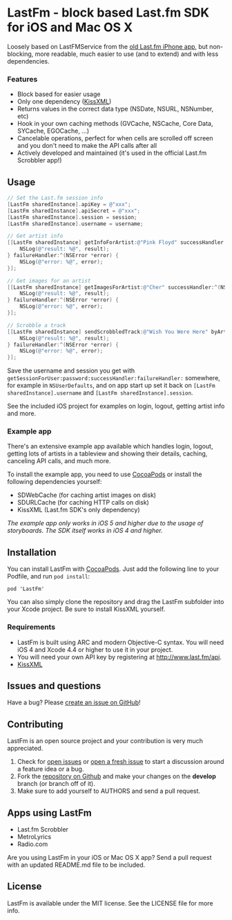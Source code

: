# LastFm - block based Last.fm SDK for iOS and Mac OS X

Loosely based on LastFMService from the [old Last.fm iPhone app](https://github.com/lastfm/lastfm-iphone/blob/master/Classes/LastFMService.m), but non-blocking, more readable, much easier to use (and to extend) and with less dependencies.

### Features
- Block based for easier usage
- Only one dependency ([KissXML](https://github.com/robbiehanson/KissXML))
- Returns values in the correct data type (NSDate, NSURL, NSNumber, etc)
- Hook in your own caching methods (GVCache, NSCache, Core Data, SYCache, EGOCache, ...)
- Cancelable operations, perfect for when cells are scrolled off screen and you don't need to make the API calls after all
- Actively developed and maintained (it's used in the official Last.fm Scrobbler app!)

## Usage
```objective-c
// Set the Last.fm session info
[LastFm sharedInstance].apiKey = @"xxx";
[LastFm sharedInstance].apiSecret = @"xxx";
[LastFm sharedInstance].session = session;
[LastFm sharedInstance].username = username;

// Get artist info
[[LastFm sharedInstance] getInfoForArtist:@"Pink Floyd" successHandler:^(NSDictionary *result) {
    NSLog(@"result: %@", result);
} failureHandler:^(NSError *error) {
    NSLog(@"error: %@", error);
}];

// Get images for an artist
[[LastFm sharedInstance] getImagesForArtist:@"Cher" successHandler:^(NSArray *result) {
    NSLog(@"result: %@", result);
} failureHandler:^(NSError *error) {
    NSLog(@"error: %@", error);
}];

// Scrobble a track
[[LastFm sharedInstance] sendScrobbledTrack:@"Wish You Were Here" byArtist:@"Pink Floyd" onAlbum:@"Wish You Were Here" withDuration:534 atTimestamp:(int)[[NSDate date] timeIntervalSince1970] successHandler:^(NSDictionary *result) {
    NSLog(@"result: %@", result);
} failureHandler:^(NSError *error) {
    NSLog(@"error: %@", error);
}];
```

Save the username and session you get with `getSessionForUser:password:successHandler:failureHandler:` somewhere, for example in `NSUserDefaults`, and on app start up set it back on `[LastFm sharedInstance].username` and `[LastFm sharedInstance].session`.

See the included iOS project for examples on login, logout, getting artist info and more.


### Example app
There's an extensive example app available which handles login, logout, getting lots of artists in a tableview and showing their details, caching, canceling API calls, and much more.

To install the example app, you need to use [CocoaPods](http://cocoapods.org) or install the following dependencies yourself:

* SDWebCache (for caching artist images on disk)
* SDURLCache (for caching HTTP calls on disk)
* KissXML (Last.fm SDK's only dependency)

_The example app only works in iOS 5 and higher due to the usage of storyboards. The SDK itself works in iOS 4 and higher._


## Installation
You can install LastFm with [CocoaPods](http://cocoapods.org). Just add the following line to your Podfile, and run `pod install`:

    pod 'LastFm'

You can also simply clone the repository and drag the LastFm subfolder into your Xcode project. Be sure to install KissXML yourself.

### Requirements
* LastFm is built using ARC and modern Objective-C syntax. You will need iOS 4 and Xcode 4.4 or higher to use it in your project.
* You will need your own API key by registering at http://www.last.fm/api.
* [KissXML](https://github.com/robbiehanson/KissXML)


## Issues and questions
Have a bug? Please [create an issue on GitHub](https://github.com/gangverk/LastFm/issues)!


## Contributing
LastFm is an open source project and your contribution is very much appreciated.

1. Check for [open issues](https://github.com/gangverk/LastFm/issues) or [open a fresh issue](https://github.com/gangverk/LastFm/issues/new) to start a discussion around a feature idea or a bug.
2. Fork the [repository on Github](https://github.com/gangverk/LastFm) and make your changes on the **develop** branch (or branch off of it).
3. Make sure to add yourself to AUTHORS and send a pull request.


## Apps using LastFm
* Last.fm Scrobbler
* MetroLyrics
* Radio.com

Are you using LastFm in your iOS or Mac OS X app? Send a pull request with an updated README.md file to be included.


## License
LastFm is available under the MIT license. See the LICENSE file for more info.
